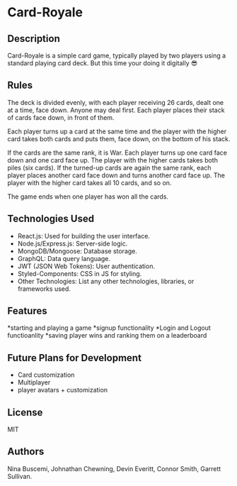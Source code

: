 # Card-Royale

## Description
Card-Royale is a simple card game, typically played by two players using a standard playing card deck. But this time your doing it digitally 😎

## Rules

The deck is divided evenly, with each player receiving 26 cards, dealt one at a time, face down. Anyone may deal first. Each player places their stack of cards face down, in front of them.

Each player turns up a card at the same time and the player with the higher card takes both cards and puts them, face down, on the bottom of his stack.

If the cards are the same rank, it is War. Each player turns up one card face down and one card face up. The player with the higher cards takes both piles (six cards). If the turned-up cards are again the same rank, each player places another card face down and turns another card face up. The player with the higher card takes all 10 cards, and so on.

The game ends when one player has won all the cards.

## Technologies Used

 * React.js: Used for building the user interface.
 *  Node.js/Express.js: Server-side logic.
 *  MongoDB/Mongoose: Database storage.
 *  GraphQL: Data query language.
  * JWT (JSON Web Tokens): User authentication.
 * Styled-Components: CSS in JS for styling.
*  Other Technologies: List any other technologies, libraries, or frameworks used.

## Features

*starting and playing a game
*signup functionality
*Login and Logout functioanlity
*saving player wins and ranking them on a leaderboard

## Future Plans for Development

 * Card customization
 * Multiplayer
 * player avatars + customization

## License

MIT

## Authors
Nina Buscemi, Johnathan Chewning, Devin Everitt, Connor Smith, Garrett Sullivan.  
